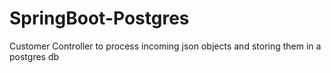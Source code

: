 # SpringBoot-Postgres
Customer Controller to process incoming json objects and storing them in a postgres db

